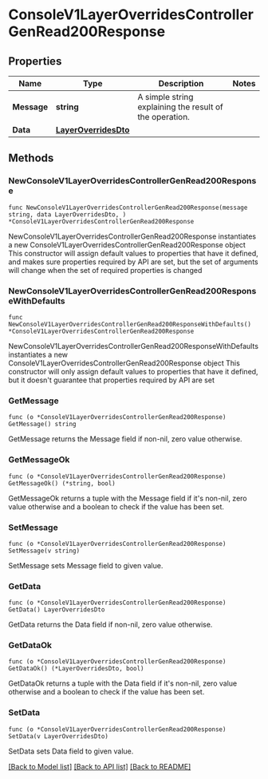 # ConsoleV1LayerOverridesControllerGenRead200Response

## Properties

Name | Type | Description | Notes
------------ | ------------- | ------------- | -------------
**Message** | **string** | A simple string explaining the result of the operation. | 
**Data** | [**LayerOverridesDto**](LayerOverridesDto.md) |  | 

## Methods

### NewConsoleV1LayerOverridesControllerGenRead200Response

`func NewConsoleV1LayerOverridesControllerGenRead200Response(message string, data LayerOverridesDto, ) *ConsoleV1LayerOverridesControllerGenRead200Response`

NewConsoleV1LayerOverridesControllerGenRead200Response instantiates a new ConsoleV1LayerOverridesControllerGenRead200Response object
This constructor will assign default values to properties that have it defined,
and makes sure properties required by API are set, but the set of arguments
will change when the set of required properties is changed

### NewConsoleV1LayerOverridesControllerGenRead200ResponseWithDefaults

`func NewConsoleV1LayerOverridesControllerGenRead200ResponseWithDefaults() *ConsoleV1LayerOverridesControllerGenRead200Response`

NewConsoleV1LayerOverridesControllerGenRead200ResponseWithDefaults instantiates a new ConsoleV1LayerOverridesControllerGenRead200Response object
This constructor will only assign default values to properties that have it defined,
but it doesn't guarantee that properties required by API are set

### GetMessage

`func (o *ConsoleV1LayerOverridesControllerGenRead200Response) GetMessage() string`

GetMessage returns the Message field if non-nil, zero value otherwise.

### GetMessageOk

`func (o *ConsoleV1LayerOverridesControllerGenRead200Response) GetMessageOk() (*string, bool)`

GetMessageOk returns a tuple with the Message field if it's non-nil, zero value otherwise
and a boolean to check if the value has been set.

### SetMessage

`func (o *ConsoleV1LayerOverridesControllerGenRead200Response) SetMessage(v string)`

SetMessage sets Message field to given value.


### GetData

`func (o *ConsoleV1LayerOverridesControllerGenRead200Response) GetData() LayerOverridesDto`

GetData returns the Data field if non-nil, zero value otherwise.

### GetDataOk

`func (o *ConsoleV1LayerOverridesControllerGenRead200Response) GetDataOk() (*LayerOverridesDto, bool)`

GetDataOk returns a tuple with the Data field if it's non-nil, zero value otherwise
and a boolean to check if the value has been set.

### SetData

`func (o *ConsoleV1LayerOverridesControllerGenRead200Response) SetData(v LayerOverridesDto)`

SetData sets Data field to given value.



[[Back to Model list]](../README.md#documentation-for-models) [[Back to API list]](../README.md#documentation-for-api-endpoints) [[Back to README]](../README.md)


